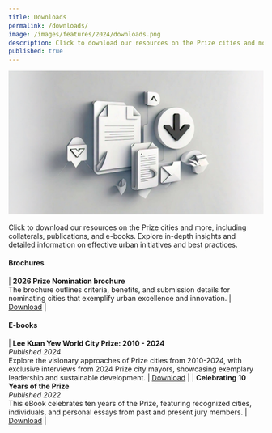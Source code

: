 ```yaml
---
title: Downloads
permalink: /downloads/
image: /images/features/2024/downloads.png
description: Click to download our resources on the Prize cities and more, including collaterals, publications, and e-books. Explore in-depth insights and detailed information on effective urban initiatives and best practices.
published: true
---
```


![Downloads](/images/features/2024/downloads.png)

Click to download our resources on the Prize cities and more, including collaterals, publications, and e-books. Explore in-depth insights and detailed information on effective urban initiatives and best practices. 

#### **Brochures**

| **2026 Prize Nomination brochure** <br> The brochure outlines criteria, benefits, and submission details for nominating cities that exemplify urban excellence and innovation. | [Download](/documents/2026-prize.pdf) |

#### **E-books**

| **Lee Kuan Yew World City Prize: 2010 - 2024** <br> _Published 2024_ <br> Explore the visionary approaches of Prize cities from 2010-2024, with exclusive interviews from 2024 Prize city mayors, showcasing exemplary leadership and sustainable development. | [Download](/documents/worldcityprize-2024.pdf) |
| **Celebrating 10 Years of the Prize** <br> _Published 2022_ <br> This eBook celebrates ten years of the Prize, featuring recognized cities, individuals, and personal essays from past and present jury members. | [Download](/documents/Celebrating-Ten-Years-of-the-Prize.pdf) |
